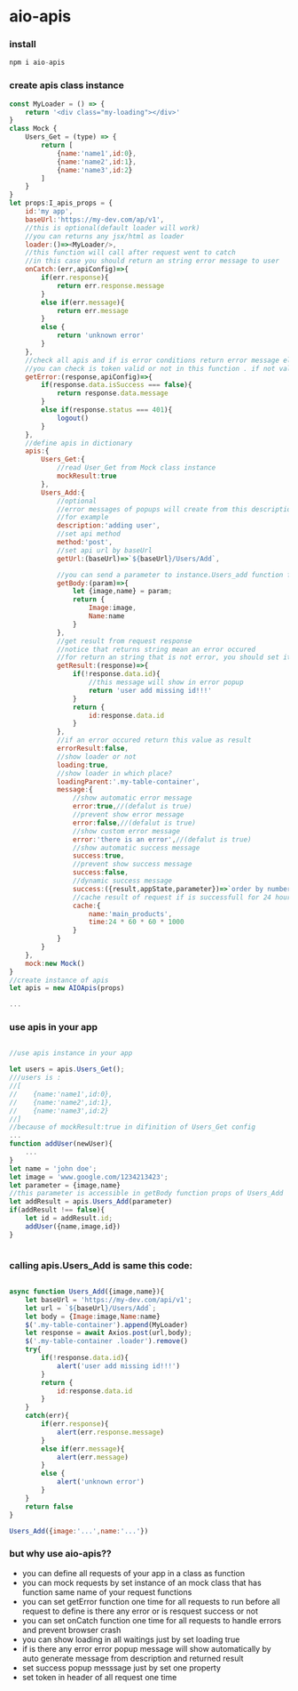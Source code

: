 # aio-apis
### install
``` javascript
npm i aio-apis
```
### create apis class instance
``` javascript
const MyLoader = () => {
    return '<div class="my-loading"></div>'
}
class Mock {
    Users_Get = (type) => {
        return [
            {name:'name1',id:0},
            {name:'name2',id:1},
            {name:'name3',id:2}
        ]
    }
}
let props:I_apis_props = {
    id:'my app',
    baseUrl:'https://my-dev.com/ap/v1',
    //this is optional(default loader will work)
    //you can returns any jsx/html as loader 
    loader:()=><MyLoader/>,
    //this function will call after request went to catch
    //in this case you should return an string error message to user
    onCatch:(err,apiConfig)=>{
        if(err.response){
            return err.response.message
        }
        else if(err.message){
            return err.message
        }
        else {
            return 'unknown error'
        }
    },
    //check all apis and if is error conditions return error message else return undefined
    //you can check is token valid or not in this function . if not valid you can call logout
    getError:(response,apiConfig)=>{
        if(response.data.isSuccess === false){
            return response.data.message
        }
        else if(response.status === 401){
            logout()
        }
    },
    //define apis in dictionary
    apis:{
        Users_Get:{
            //read User_Get from Mock class instance
            mockResult:true
        },
        Users_Add:{
            //optional
            //error messages of popups will create from this description
            //for example 
            description:'adding user',
            //set api method
            method:'post',
            //set api url by baseUrl
            getUrl:(baseUrl)=>`${baseUrl}/Users/Add`,

            //you can send a parameter to instance.Users_add function for create body
            getBody:(param)=>{
                let {image,name} = param;
                return {
                    Image:image,
                    Name:name
                }
            },
            //get result from request response
            //notice that returns string mean an error occured
            //for return an string that is not error, you should set it in object
            getResult:(response)=>{
                if(!response.data.id){
                    //this message will show in error popup
                    return 'user add missing id!!!'
                }
                return {
                    id:response.data.id
                }
            },
            //if an error occured return this value as result
            errorResult:false,
            //show loader or not
            loading:true,
            //show loader in which place?
            loadingParent:'.my-table-container',
            message:{
                //show automatic error message
                error:true,//(defalut is true)
                //prevent show error message
                error:false,//(defalut is true)
                //show custom error message
                error:'there is an error',//(defalut is true)
                //show automatic success message
                success:true,
                //prevent show success message
                success:false,
                //dynamic success message
                success:({result,appState,parameter})=>`order by number = ${result.orderNumber} is added successfully`,
                //cache result of request if is successfull for 24 hours
                cache:{
                    name:'main_products',
                    time:24 * 60 * 60 * 1000
                }
            }
        }
    },
    mock:new Mock()
}
//create instance of apis
let apis = new AIOApis(props)

...


```

### use apis in your app

``` javascript

//use apis instance in your app

let users = apis.Users_Get();
///users is :
//[
//    {name:'name1',id:0},
//    {name:'name2',id:1},
//    {name:'name3',id:2}
//]
//because of mockResult:true in difinition of Users_Get config
...
function addUser(newUser){
    ...
}
let name = 'john doe';
let image = 'www.google.com/1234213423';
let parameter = {image,name}
//this parameter is accessible in getBody function props of Users_Add
let addResult = apis.Users_Add(parameter)
if(addResult !== false){
    let id = addResult.id;
    addUser({name,image,id})
}



```
### calling apis.Users_Add is same this code:
``` javascript

async function Users_Add({image,name}){
    let baseUrl = 'https://my-dev.com/api/v1';
    let url = `${baseUrl}/Users/Add`;
    let body = {Image:image,Name:name}
    $('.my-table-container').append(MyLoader)
    let response = await Axios.post(url,body);
    $('.my-table-container .loader').remove()
    try{
        if(!response.data.id){
            alert('user add missing id!!!')
        }
        return {
            id:response.data.id
        }
    }
    catch(err){
        if(err.response){
            alert(err.response.message)
        }
        else if(err.message){
            alert(err.message)
        }
        else {
            alert('unknown error')
        }
    }
    return false
}

Users_Add({image:'...',name:'...'})

```
### but why use aio-apis??
- you can define all requests of your app in a class as function
- you can mock requests by set instance of an mock class that has function same name of your request functions
- you can set getError function one time for all requests to run before all request to define is there any error or is resquest success or not
- you can set onCatch function one time for all requests to handle errors and prevent browser crash
- you can show loading in all waitings just by set loading true
- if is there any error error popup message will show automatically by auto generate message from description and returned result
- set success popup messsage just by set one property
- set token in header of all request one time
